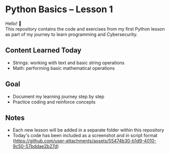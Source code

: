 # Python Basics – Lesson 1

Hello! 👋  
This repository contains the code and exercises from my first Python lesson as part of my journey to learn programming and Cybersecurity.

## Content Learned Today
- Strings: working with text and basic string operations
- Math: performing basic mathematical operations

## Goal
- Document my learning journey step by step
- Practice coding and reinforce concepts

## Notes
- Each new lesson will be added in a separate folder within this repository
- Today's code has been included as a screenshot and in script format
(https://github.com/user-attachments/assets/55474b30-b1d9-4010-9c50-57bddae2b27d)
